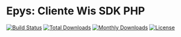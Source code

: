 
Epys: Cliente Wis SDK PHP
========================

[![Build Status](https://travis-ci.com/Epys/wis-php-sdk.svg?branch=master)](https://travis-ci.com/github/Epys/wis-php-sdk)
[![Total Downloads](https://poser.pugx.org/epys/wis-php-sdk/downloads)](https://packagist.org/packages/epys/wis-php-sdk)
[![Monthly Downloads](https://poser.pugx.org/epys/wis-php-sdk/d/monthly)](https://packagist.org/packages/epys/wis-php-sdk)
[![License](https://poser.pugx.org/epys/wis-php-sdk/license)](https://packagist.org/packages/epys/wis-php-sdk)
